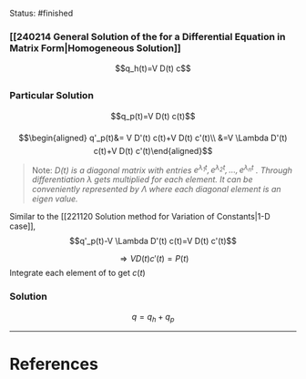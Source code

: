Status: #finished 
### [[240214 General Solution of the for a Differential Equation in Matrix Form|Homogeneous Solution]]
$$q_h(t)=V D(t) c$$
### Particular Solution
$$q_p(t)=V D(t) c(t)$$

$$\begin{aligned} q'_p(t)&= V D'(t) c(t)+V D(t) c'(t)\\
&=V \Lambda D'(t) c(t)+V D(t) c'(t)\end{aligned}$$
> Note: *$D(t)$ is a diagonal matrix with entries $e^{\lambda_1 t}, e^{\lambda_2 t}, \ldots, e^{\lambda_n t}$ . Through differentiation $\lambda$ gets multiplied for each element. It can be conveniently represented by $\Lambda$ where each diagonal element is an eigen value.*

Similar to the [[221120 Solution method for Variation of Constants|1-D case]], 
$$q'_p(t)-V \Lambda D'(t) c(t)=V D(t) c'(t)$$
$$
\Rightarrow V D(t) c'(t) = P(t)
$$
Integrate each element of to get $c(t)$
### Solution 
$$q = q_h + q_p$$


---
# References
